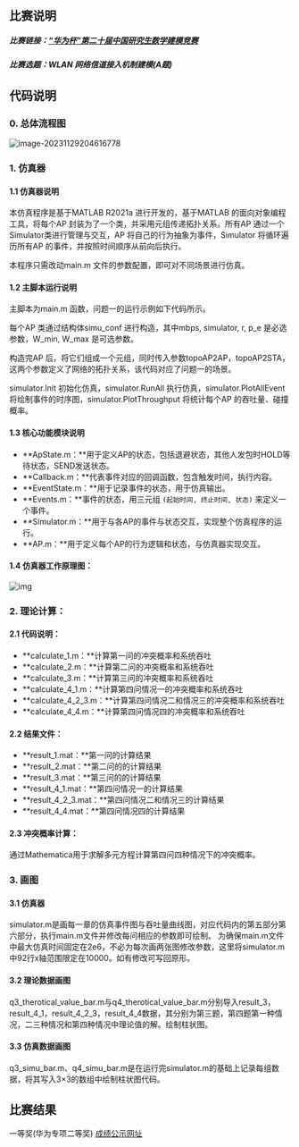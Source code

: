 ## 比赛说明

##### 比赛链接：[“华为杯”第二十届中国研究生数学建模竞赛](https://cpipc.acge.org.cn/cw/hp/4)

##### 比赛选题：WLAN 网络信道接入机制建模(A题)



## 代码说明

### 0. 总体流程图

![image-20231129204616778](C:\Users\Administrator\AppData\Roaming\Typora\typora-user-images\image-20231129204616778.png)



### 1. 仿真器

#### 1.1 仿真器说明

本仿真程序是基于MATLAB R2021a 进行开发的，基于MATLAB 的面向对象编程工具，将每个AP 封装为了一个类，并采用元组传递拓扑关系。所有AP 通过一个Simulator类进行管理与交互，AP 将自己的行为抽象为事件，Simulator 将循环遍历所有AP 的事件，并按照时间顺序从前向后执行。

本程序只需改动main.m 文件的参数配置，即可对不同场景进行仿真。

#### 1.2 主脚本运行说明

主脚本为main.m 函数，问题一的运行示例如下代码所示。

每个AP 类通过结构体simu_conf 进行构造，其中mbps, simulator, r, p_e 是必选参数，W_min, W_max 是可选参数。

构造完AP 后，将它们组成一个元组，同时传入参数topoAP2AP，topoAP2STA，这两个参数定义了网络的拓扑关系，该代码对应了问题一的场景。

simulator.Init 初始化仿真，simulator.RunAll 执行仿真，simulator.PlotAllEvent 将绘制事件的时序图，simulator.PlotThroughput 将统计每个AP 的吞吐量、碰撞概率。

#### 1.3 核心功能模块说明

- **ApState.m：**用于定义AP的状态，包括退避状态，其他人发包时HOLD等待状态，SEND发送状态。
- **Callback.m：**代表事件对应的回调函数，包含触发时间，执行内容。
- **EventState.m：**用于记录事件的状态，用于仿真输出。
- **Events.m：**事件的状态，用三元组 `(起始时间, 终止时间, 状态)` 来定义一个事件。
- **Simulator.m：**用于与各AP的事件与状态交互，实现整个仿真程序的运行。
- **AP.m：**用于定义每个AP的行为逻辑和状态，与仿真器实现交互。

#### 1.4 仿真器工作原理图：

![img](file:///C:/Users/ADMINI~1/AppData/Local/Temp/msohtmlclip1/01/clip_image002.gif)

### 2. 理论计算：

#### 2.1 代码说明：

- **calculate_1.m：**计算第一问的冲突概率和系统吞吐
- **calculate_2.m：**计算第二问的冲突概率和系统吞吐
- **calculate_3.m：**计算第三问的冲突概率和系统吞吐
- **calculate_4_1.m：**计算第四问情况一的冲突概率和系统吞吐
- **calculate_4_2_3.m：**计算第四问情况二和情况三的冲突概率和系统吞吐
- **calculate_4_4.m：**计算第四问情况四的冲突概率和系统吞吐

#### 2.2 结果文件：

- **result_1.mat：**第一问的计算结果
- **result_2.mat：**第二问的的计算结果
- **result_3.mat：**第三问的的计算结果
- **result_4_1.mat：**第四问情况一的计算结果
- **result_4_2_3.mat：**第四问情况二和情况三的计算结果
- **result_4_4.mat：**第四问情况四的计算结果

#### 2.3 冲突概率计算：

通过Mathematica用于求解多元方程计算第四问四种情况下的冲突概率。



### 3. 画图 ###

#### 3.1 仿真器 ####

simulator.m是画每一章的仿真事件图与吞吐量曲线图，对应代码内的第五部分第六部分，执行main.m文件并修改每问相应的参数即可绘制。
为确保main.m文件中最大仿真时间固定在2e6，不必为每次画两张图修改参数，这里将simulator.m中92行x轴范围限定在10000。如有修改可写回原形。

#### 3.2 理论数据画图 ####

q3_therotical_value_bar.m与q4_therotical_value_bar.m分别导入result_3，result_4_1，result_4_2_3，result_4_4数据，其分别为第三题，第四题第一种情况，二三种情况和第四种情况中理论值的解。绘制柱状图。

#### 3.3 仿真数据画图 ####

q3_simu_bar.m、q4_simu_bar.m是在运行完simulator.m的基础上记录每组数据，将其写入3×3的数组中绘制柱状图代码。



## 比赛结果

一等奖(华为专项二等奖)              [成绩公示网址](https://cpipc.acge.org.cn//cw/detail/4/2c9080158aee323f018c0b4b1fdf71ff)

